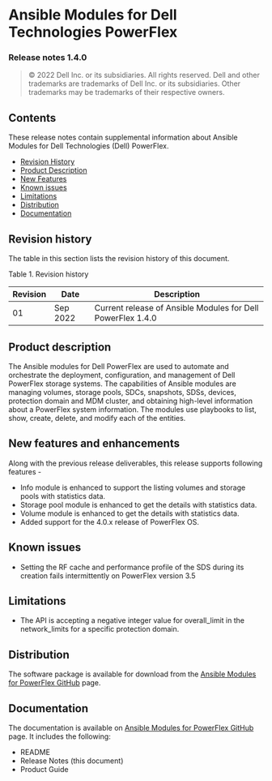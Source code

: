 **Ansible Modules for Dell Technologies PowerFlex** 
=========================================
### Release notes 1.4.0

>   © 2022 Dell Inc. or its subsidiaries. All rights reserved. Dell
>   and other trademarks are trademarks of Dell Inc. or its
>   subsidiaries. Other trademarks may be trademarks of their respective
>   owners.

Contents
-------
These release notes contain supplemental information about Ansible
Modules for Dell Technologies (Dell) PowerFlex.

-   [Revision History](#revision-history)
-   [Product Description](#product-description)
-   [New Features](#new-features-and-enhancements)
-   [Known issues](#known-issues)
-   [Limitations](#limitations)
-   [Distribution](#distribution)
-   [Documentation](#documentation)

Revision history
----------------
The table in this section lists the revision history of this document.

Table 1. Revision history

| Revision | Date      | Description                                                 |
|----------|-----------|-------------------------------------------------------------|
| 01       | Sep 2022 | Current release of Ansible Modules for Dell PowerFlex 1.4.0 |

Product description
-------------------

The Ansible modules for Dell PowerFlex are used to automate and orchestrate
the deployment, configuration, and management of Dell PowerFlex storage
systems. The capabilities of Ansible modules are managing volumes,
storage pools, SDCs, snapshots, SDSs, devices, protection domain and MDM 
cluster, and obtaining high-level information about a PowerFlex system information.
The modules use playbooks to list, show, create, delete, and modify
each of the entities.

New features and enhancements
-----------------------------
Along with the previous release deliverables, this release supports following features - 
- Info module is enhanced to support the listing volumes and storage pools with statistics data​.
- Storage pool module is enhanced to get the details with statistics data​.
- Volume module is enhanced to get the details with statistics data​.
- Added support for the 4.0.x release of PowerFlex OS.

Known issues
------------
- Setting the RF cache and performance profile of the SDS during its creation fails intermittently on PowerFlex version 3.5 

Limitations
-----------
- The API is accepting a negative integer value for overall_limit in the network_limits for a specific protection domain. 

Distribution
------------
The software package is available for download from the [Ansible Modules
for PowerFlex GitHub](https://github.com/dell/ansible-powerflex/tree/1.4.0) page.

Documentation
-------------
The documentation is available on [Ansible Modules for PowerFlex GitHub](https://github.com/dell/ansible-powerflex/tree/1.4.0/docs)
page. It includes the following:

   - README
   - Release Notes (this document)
   - Product Guide

